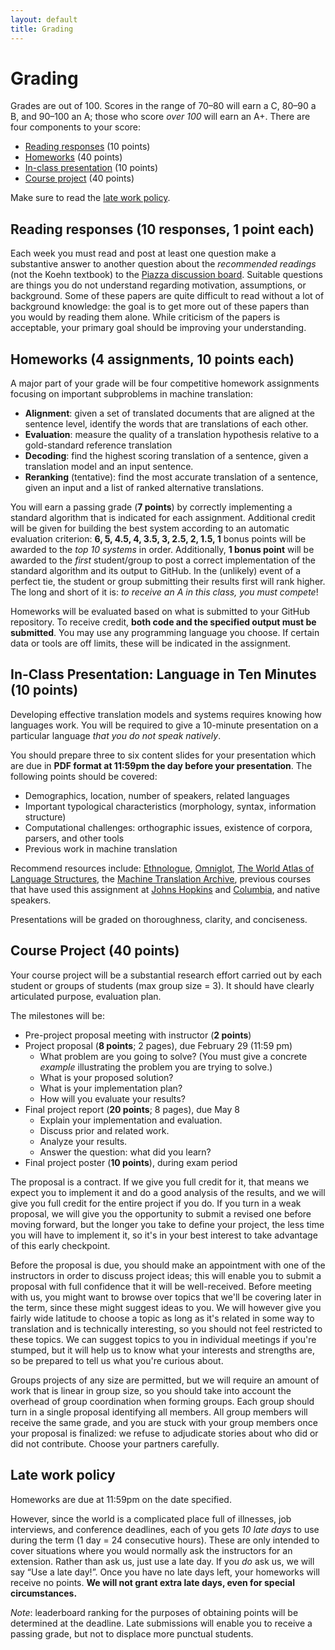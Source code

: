 ```yaml
---
layout: default
title: Grading
---
```

# Grading

Grades are out of 100. Scores in the range of 70–80 will earn a C, 80–90 a B, and 90–100 an A; those who score *over 100* will earn an A+. There are four components to your score:

 * [Reading responses](#reading_responses_10_responses_1_point_each) (10 points)
 * [Homeworks](#homeworks_4_assignments_10_points_each) (40 points)
 * [In-class presentation](#inclass_presentation_language_in_ten_minutes_10_points) (10 points)
 * [Course project](#course_project_40_points) (40 points)

Make sure to read the [late work policy](#late_work_policy).

## Reading responses (10 responses, 1 point each)

Each week you must read and post at least one question make a substantive answer to another question about the *recommended readings* (not the Koehn textbook) to the [Piazza discussion board](https://piazza.com/cmu/spring2013/11731/home). Suitable questions are things you do not understand regarding motivation, assumptions, or background. Some of these papers are quite difficult to read without a lot of background knowledge: the goal is to get more out of these papers than you would by reading them alone. While criticism of the papers is acceptable, your primary goal should be improving your understanding.

## Homeworks (4 assignments, 10 points each)

A major part of your grade will be four competitive homework assignments focusing on important subproblems in machine translation:

 * **Alignment**: given a set of translated documents that are aligned at the sentence level, identify the words that are translations of each other.
 * **Evaluation**: measure the quality of a translation hypothesis relative to a gold-standard reference translation
 * **Decoding**: find the highest scoring translation of a sentence, given a translation model and an input sentence.
 * **Reranking** (tentative): find the most accurate translation of a sentence, given an input and a list of ranked alternative translations.

You will earn a passing grade (**7 points**) by correctly implementing a standard algorithm that is indicated for each assignment. Additional credit will be given for building the best system according to an automatic evaluation criterion: **6, 5, 4.5, 4, 3.5, 3, 2.5, 2, 1.5, 1** bonus points will be awarded to the *top 10 systems* in order. Additionally, **1 bonus point** will be awarded to the *first* student/group to post a correct implementation of the standard algorithm and its output to GitHub. In the (unlikely) event of a perfect tie, the student or group submitting their results first will rank higher. The long and short of it is: *to receive an A in this class, you must compete*!

Homeworks will be evaluated based on what is submitted to your GitHub repository. To receive credit, **both code and the specified output must be submitted**. You may use any programming language you choose. If certain data or tools are off limits, these will be indicated in the assignment.

## In-Class Presentation: Language in Ten Minutes (10 points)

Developing effective translation models and systems requires knowing how languages work. You will be required to give a 10-minute presentation on a particular language *that you do not speak natively*.

You should prepare three to six content slides for your presentation which are due in **PDF format at 11:59pm the day before your presentation**. The following points should be covered:

 * Demographics, location, number of speakers, related languages
 * Important typological characteristics (morphology, syntax, information structure)
 * Computational challenges: orthographic issues, existence of corpora, parsers, and other tools
 * Previous work in machine translation

Recommend resources include: [Ethnologue](http://www.ethnologue.com/), [Omniglot](http://www.omniglot.com/), [The World Atlas of Language Structures](http://wals.info/), the [Machine Translation Archive](http://www.mt-archive.info), previous courses that have used this assignment at [Johns Hopkins](http://mt-class.org) and [Columbia](https://sites.google.com/site/comse6998machinetranslation/language-in-10-minutes), and native speakers.

Presentations will be graded on thoroughness, clarity, and conciseness.

## Course Project (40 points)

Your course project will be a substantial research effort carried out by each student or groups of students (max group size = 3). It should have clearly articulated purpose, evaluation plan.

The milestones will be:
 * Pre-project proposal meeting with instructor (**2 points**)
 * Project proposal (**8 points**; 2 pages), due February 29 (11:59 pm)
   * What problem are you going to solve? (You must give a concrete *example* illustrating the problem you are trying to solve.)
   * What is your proposed solution?
   * What is your implementation plan?
   * How will you evaluate your results?
 * Final project report (**20 points**; 8 pages), due May 8
   * Explain your implementation and evaluation.
   * Discuss prior and related work.
   * Analyze your results.
   * Answer the question: what did you learn?
 * Final project poster (**10 points**), during exam period

The proposal is a contract. If we give you full credit for it, that means we expect you to implement it and do a good analysis of the results, and we will give you full credit for the entire project if you do. If you turn in a weak proposal, we will give you the opportunity to submit a revised one before moving forward, but the longer you take to define your project, the less time you will have to implement it, so it's in your best interest to take advantage of this early checkpoint.

Before the proposal is due, you should make an appointment with one of the instructors in order to discuss project ideas; this will enable you to submit a proposal with full confidence that it will be well-received. Before meeting with us, you might want to browse over topics that we'll be covering later in the term, since these might suggest ideas to you. We will however give you fairly wide latitude to choose a topic as long as it's related in some way to translation and is technically interesting, so you should not feel restricted to these topics. We can suggest topics to you in individual meetings if you're stumped, but it will help us to know what your interests and strengths are, so be prepared to tell us what you're curious about.

Groups projects of any size are permitted, but we will require an amount of work that is linear in group size, so you should take into account the overhead of group coordination when forming groups. Each group should turn in a single proposal identifying all members. All group members will receive the same grade, and you are stuck with your group members once your proposal is finalized: we refuse to adjudicate stories about who did or did not contribute. Choose your partners carefully.

## Late work policy

Homeworks are due at 11:59pm on the date specified.

However, since the world is a complicated place full of illnesses, job interviews, and conference deadlines, each of you gets *10 late days* to use during the term (1 day = 24 consecutive hours). These are only intended to cover situations where you would normally ask the instructors for an extension. Rather than ask us, just use a late day. If you *do* ask us, we will say “Use a late day!”. Once you have no late days left, your homeworks will receive no points. **We will not grant extra late days, even for special circumstances.**

*Note*: leaderboard ranking for the purposes of obtaining points will be determined at the deadline. Late submissions will enable you to receive a passing grade, but not to displace more punctual students.


